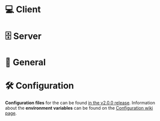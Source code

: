 # 💻 Client

<!-- Changes to the client -->

# 🗄 Server

<!-- Changes to the server -->

# 📣 General

<!-- General changes which might affect both, client & server -->

# 🛠 Configuration

**Configuration files** for the can be found [in the v2.0.0 release](https://github.com/Dudrie/Tutor-Management-System/releases/download/v2.0.0/config_2.0.0.zip). Information about the **environment variables** can be found on the [Configuration wiki page](https://github.com/Dudrie/Tutor-Management-System/wiki/Configuration#environment-variables).

<!-- Include a link to the current config files OR a note that this release contains new config files. -->
